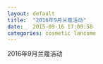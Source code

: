 ```yaml
---
layout: default
title:  "2016年9月兰蔻活动"
date:   2015-09-16 17:09:58
categories: cosmetic lancome
---
```

2016年9月兰蔻活动